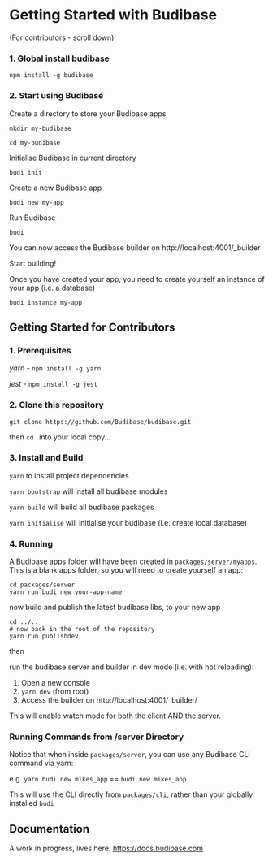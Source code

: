 # Getting Started with Budibase

(For contributors - scroll down)

### 1. Global install budibase

`npm install -g budibase`

### 2. Start using Budibase

Create a directory to store your Budibase apps

`mkdir my-budibase`

`cd my-budibase`

Initialise Budibase in current directory

`budi init`

Create a new Budibase app

`budi new my-app`

Run Budibase

`budi`

You can now access the Budibase builder on http://localhost:4001/_builder

Start building!

Once you have created your app, you need to create yourself an instance of your app (i.e. a database)

`budi instance my-app`

## Getting Started for Contributors

### 1.  Prerequisites

*yarn -* `npm install -g yarn`

*jest* - `npm install -g jest`

### 2. Clone this repository

`git clone https://github.com/Budibase/budibase.git`

then `cd ` into your local copy...

### 3.  Install and Build

`yarn` to install project dependencies

`yarn bootstrap` will install all budibase modules

`yarn build` will build all budibase packages

`yarn initialise` will initialise your budibase (i.e. create local database)

### 4. Running

A Budibase apps folder will have been created in `packages/server/myapps`. This is a blank apps folder, so you will need to create yourself an app:

```
cd packages/server
yarn run budi new your-app-name
```

now build and publish the latest budibase libs, to your new app

```
cd ../..
# now back in the root of the repository
yarn run publishdev
```

then

run the budibase server and builder in dev mode (i.e. with hot reloading):

1. Open a new console
2. `yarn dev` (from root)
3. Access the builder on http://localhost:4001/_builder/

This will enable watch mode for both the client AND the server.

### Running Commands from /server Directory

Notice that when inside `packages/server`, you can use any Budibase CLI command via yarn:

e.g. `yarn budi new mikes_app` == `budi new mikes_app`

This will use the CLI directly from `packages/cli`, rather than your globally installed `budi`

## Documentation

A work in progress, lives here: https://docs.budibase.com




